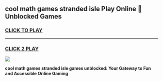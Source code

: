 
## cool math games stranded isle Play Online 👋 Unblocked Games
<h3>
<a href="https://news.freeplayer.one?title=cool_math_games_stranded_isle&ref=17CMG">CLICK TO PLAY</a></h3>
<hr>

<h3>
<a href="https://news.freeplayer.one?title=cool_math_games_stranded_isle&ref=17CMG">CLICK 2 PLAY</a>
  
</h3>

<a href="https://news.freeplayer.one?title=cool_math_games_stranded_isle&ref=17CMG/"><img src="https://clearcache.store/games.png"></a>


**cool math games stranded isle games unblocked: Your Gateway to Fun and Accessible Online Gaming**
